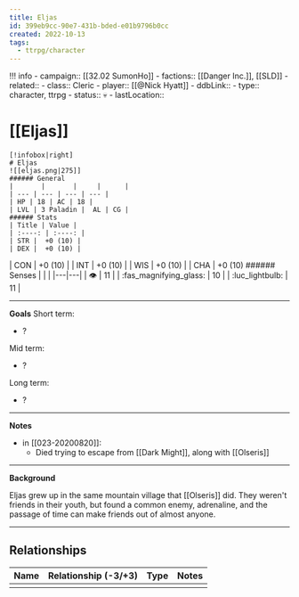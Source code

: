 ```yaml
---
title: Eljas
id: 399eb9cc-90e7-431b-bded-e01b9796b0cc
created: 2022-10-13
tags:
  - ttrpg/character
---
```


!!! info
    - campaign:: [[32.02 SumonHo]]
    - factions:: [[Danger Inc.]], [[SLD]]
    - related:: 
    - class:: Cleric
    - player:: [[@Nick Hyatt]]
    - ddbLink:: 
    - type:: character, ttrpg
    - status:: 💀
    - lastLocation:: 

# [[Eljas]]

    [!infobox|right]
    # Eljas
    ![[eljas.png|275]]
    ###### General
    |       |       |     |      |
    | --- | --- | --- | --- |
    | HP | 18 | AC | 18 |
    | LVL | 3 Paladin |  AL | CG | 
    ###### Stats
    | Title | Value |
    | :----: | :----: |
    | STR |  +0 (10) |
    | DEX |  +0 (10) |
 | CON | +0 (10) |
    | INT | +0 (10) |
    | WIS | +0 (10) |
    | CHA | +0 (10) 
    ###### Senses
    | | |
    |---|---|
    | 👁️ | 11 |
    |  :fas_magnifying_glass:   | 10 |
    |  :luc_lightbulb: | 11 |

---
**Goals**
Short term:
 - ?

Mid term:
- ?

Long term:
- ?
---
**Notes**

- in [[023-20200820]]:
    - Died trying to escape from [[Dark Might]], along with [[Olseris]]

---
**Background**

Eljas grew up in the same mountain village that [[Olseris]] did. They weren't friends in their youth, but found a common enemy, adrenaline, and the passage of time can make friends out of almost anyone.

---

## Relationships

| Name    | Relationship (-3/+3) | Type | Notes  |
| ------- | :------------------: | ---- | ------ |
|         |                      |      |        |  

